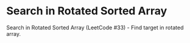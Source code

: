 # Search in Rotated Sorted Array

Search in Rotated Sorted Array (LeetCode #33) - Find target in rotated array.
